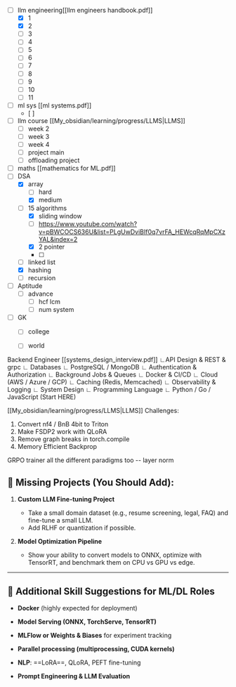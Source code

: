 - [ ] llm engineering[[llm engineers handbook.pdf]]
	- [x] 1
	- [x] 2
	- [ ] 3
	- [ ] 4
	- [ ] 5
	- [ ] 6
	- [ ] 7
	- [ ] 8
	- [ ] 9
	- [ ] 10
	- [ ] 11
- [ ] ml sys [[ml systems.pdf]]
	- [ ] 
- [ ] llm course [[My_obsidian/learning/progress/LLMS|LLMS]]
	- [ ] week 2
	- [ ] week 3
	- [ ] week 4
	- [ ] project main
	- [ ] offloading project
- [ ] maths [[mathematics for ML.pdf]]
- [ ] DSA
	- [x] array 
		- [ ] hard
		- [x] medium
	- [ ] 15 algorithms 
		- [x] sliding window 
		- [ ] https://www.youtube.com/watch?v=pBWCOCS636U&list=PLgUwDviBIf0q7vrFA_HEWcqRqMpCXzYAL&index=2
		- [x] 2 pointer
		- [ ] 
	- [ ] linked list
	- [x] hashing
	- [ ] recursion
- [ ] Aptitude
	- [ ] advance
		- [ ] hcf lcm
		- [ ] num system
- [ ] GK
	- [ ] college
	- [ ] world


 Backend Engineer [[systems_design_interview.pdf]]
        ∟API Design & REST & grpc
        ∟ Databases
            ∟ PostgreSQL / MongoDB
        ∟ Authentication & Authorization
        ∟ Background Jobs & Queues
        ∟ Docker & CI/CD
        ∟ Cloud (AWS / Azure / GCP)
        ∟ Caching (Redis, Memcached)
        ∟ Observability & Logging
        ∟ System Design
        ∟ Programming Language
            ∟  Python / Go / JavaScript (Start HERE)


[[My_obsidian/learning/progress/LLMS|LLMS]]
Challenges:
1. Convert nf4 / BnB 4bit to Triton
2. Make FSDP2 work with QLoRA
3. Remove graph breaks in torch.compile
4. Memory Efficient Backprop




GRPO trainer 
all the different paradigms too -- layer norm

## 🧠 Missing Projects (You Should Add):

1. **Custom LLM Fine-tuning Project**
    
    - Take a small domain dataset (e.g., resume screening, legal, FAQ) and fine-tune a small LLM.
    - Add RLHF or quantization if possible.
        
2. **Model Optimization Pipeline**
    
    - Show your ability to convert models to ONNX, optimize with TensorRT, and benchmark them on CPU vs GPU vs edge.
        
---

## 🔧 Additional Skill Suggestions for ML/DL Roles

- **Docker** (highly expected for deployment)
    
- **Model Serving (ONNX, TorchServe, TensorRT)**
    
- **MLFlow or Weights & Biases** for experiment tracking
    
- **Parallel processing (multiprocessing, CUDA kernels)**    

- **NLP**: ==LoRA==, QLoRA, PEFT fine-tuning
    
- **Prompt Engineering & LLM Evaluation**